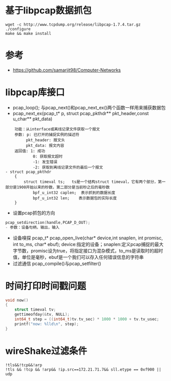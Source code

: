 # 基于libpcap数据抓包
```shell
wget -c http://www.tcpdump.org/release/libpcap-1.7.4.tar.gz
./configure
make && make install
```
# 参考
- https://github.com/samarjit98/Computer-Networks

# libpcap库接口
- pcap_loop(); 与pcap_next()和pcap_next_ex()两个函数一样用来捕获数据包
- pcap_next_ex(pcap_t* p, struct pcap_pkthdr** pkt_header,const u_char** pkt_data)
```shell
	功能：从interface或离线记录文件获取一个报文
	参数: p: 已打开的捕捉实例的描述符
         pkt_header: 报文头
         pkt_data: 报文内容
	返回值: 1: 成功
            0: 获取报文超时
            -1: 发生错误
            -2: 获取到离线记录文件的最后一个报文
- struct pcap_pkthdr
	{
		struct timeval ts;   ts是一个结构struct timeval，它有两个部分，第一部分是1900开始以来的秒数，第二部分是当前秒之后的毫秒数
			bpf_u_int32 caplen;  表示抓到的数据长度
			bpf_u_int32 len;    表示数据包的实际长度
	}
```
- 设置pcap抓包的方向
```cpp
pcap_setdirection(handle,PCAP_D_OUT);
- 参数：设备句柄，输出，输入
```
- 设备嗅探
pcap_t* pcap_open_live(char* device,int snaplen, int promisc, int to_ms, char* ebuf);
device:指定的设备；snaplen:定义pcap捕捉的最大字节数，promisc设为true，将指定接口为混杂模式，to_ms是读取时的超时值，单位是毫秒，ebuf是一个我们可以存入任何错误信息的字符串
- 过滤通信
pcap_compile()与pcap_setfilter()

# 时间打印时间戳问题
```cpp
void now()
{
	struct timeval tv;
	gettimeofday(&tv, NULL);
	int64_t step = ((int64_t)tv.tv_sec) * 1000 * 1000 + tv.tv_usec;
	printf("now: %lld\n", step);
}

```
# wireShake过滤条件
```shell
!tls&&!tcp&&!arp
!tls && !tcp && !arp&& !ip.src==172.21.71.7&& sll.etype == 0xf900 || udp
```
